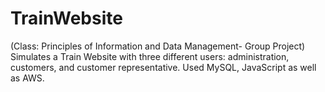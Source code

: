 # TrainWebsite
(Class:  Principles of Information and Data Management- Group Project) Simulates a Train Website with three different users: administration, customers, and customer representative. Used MySQL, JavaScript as well as AWS.
